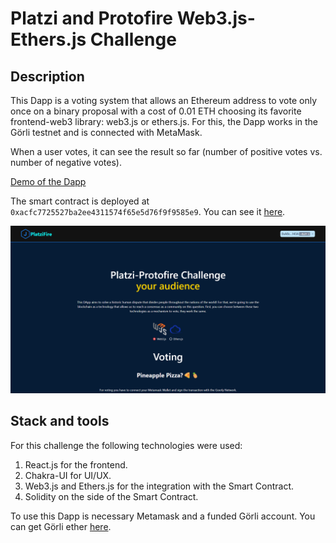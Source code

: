 # Platzi and Protofire Web3.js-Ethers.js Challenge

## Description

This Dapp is a voting system that allows an Ethereum address to vote only once on a binary proposal with a cost of 0.01 ETH choosing its favorite frontend-web3 library: web3.js or ethers.js. For this, the Dapp works in the Görli testnet and is connected with MetaMask.

When a user votes, it can see the result so far (number of positive votes vs. number of negative votes).

[Demo of the Dapp](https://platzi-web3-libs-roan.vercel.app/)

The smart contract is deployed at `0xacfc7725527ba2ee4311574f65e5d76f9f9585e9`. You can see it [here](https://goerli.etherscan.io/address/0xacfc7725527ba2ee4311574f65e5d76f9f9585e9#code).

![Dapp](./public/images/demo1.png)


## Stack and tools

For this challenge the following technologies were used:
1. React.js for the frontend.
2. Chakra-UI for UI/UX.
3. Web3.js and Ethers.js for the integration with the Smart Contract.
4. Solidity on the side of the Smart Contract.

To use this Dapp is necessary Metamask and a funded Görli account. You can get Görli ether [here](https://faucet.paradigm.xyz/).
